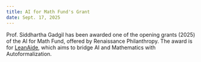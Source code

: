```yaml
---
title: AI for Math Fund's Grant
date: Sept. 17, 2025
---
```


Prof. Siddhartha Gadgil has been awarded one of the opening grants (2025) of the AI for Math Fund, offered by Renaissance Philanthropy. The award is for
[LeanAide](https://www.renaissancephilanthropy.org/leanaid-bridgingai-and-mathematics-with-autoformalization),
which aims to bridge AI and Mathematics with Autoformalization.
